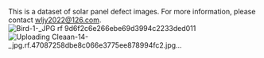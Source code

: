 This is a dataset of solar panel defect images. For more information, please contact wljy2022@126.com.
![Bird-1-_JPG rf 9d6f2c6e266ebe69d3994c2233ded011](https://github.com/user-attachments/assets/b9f92d12-fa9e-4c53-940c-cd14886cc8d9)
![Uploading Cleaan-14-_jpg.rf.47087258dbe8c066e3775ee878994fc2.jpg…]()
